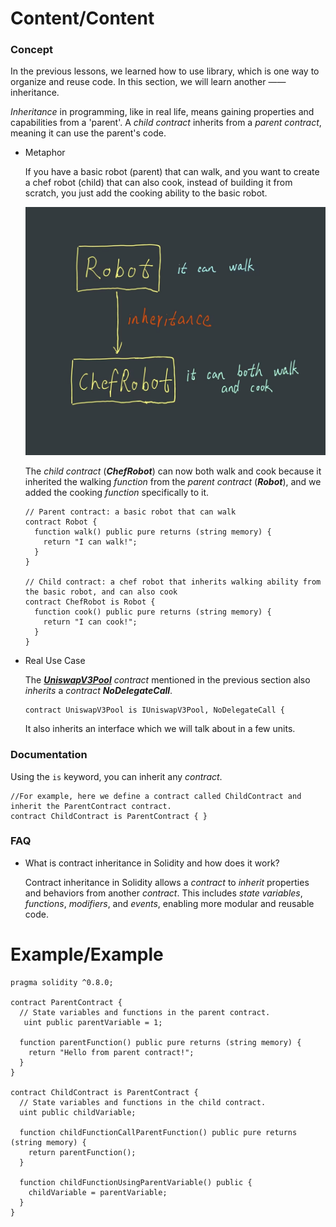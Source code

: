 # Content/Content

### Concept

In the previous lessons, we learned how to use library, which is one way to organize and reuse code. In this section, we will learn another —— inheritance.

*Inheritance* in programming, like in real life, means gaining properties and capabilities from a 'parent'. A *child contract* inherits from a *parent contract*, meaning it can use the parent's code.

- Metaphor
    
    If you have a basic robot (parent) that can walk, and you want to create a chef robot (child) that can also cook, instead of building it from scratch, you just add the cooking ability to the basic robot.
    
    ![inherit.jpg](./img/1-1.jpg)
    
    The *child contract* (***ChefRobot***) can now both walk and cook because it inherited the walking *function* from the *parent contract* (***Robot***), and we added the cooking *function* specifically to it.
    
    ```solidity
    // Parent contract: a basic robot that can walk
    contract Robot {
      function walk() public pure returns (string memory) {
        return "I can walk!";
      }
    }
    
    // Child contract: a chef robot that inherits walking ability from the basic robot, and can also cook
    contract ChefRobot is Robot {
      function cook() public pure returns (string memory) {
        return "I can cook!";
      }
    }
    ```
    
- Real Use Case
    
    The ***[UniswapV3Pool](https://github.com/Uniswap/v3-core/blob/d8b1c635c275d2a9450bd6a78f3fa2484fef73eb/contracts/UniswapV3Pool.sol#L30C1-L30C59)*** *contract* mentioned in the previous section also *inherits* a *contract* ***NoDelegateCall***.
    
    ```solidity
    contract UniswapV3Pool is IUniswapV3Pool, NoDelegateCall {
    ```
    
    It also inherits an interface which we will talk about in a few units. 
    

### Documentation

Using the `is` keyword, you can inherit any *contract*.

```solidity
//For example, here we define a contract called ChildContract and inherit the ParentContract contract.
contract ChildContract is ParentContract { }
```

### FAQ

- What is contract inheritance in Solidity and how does it work?
    
    Contract inheritance in Solidity allows a *contract* to *inherit* properties and behaviors from another *contract*. This includes *state variables*, *functions*, *modifiers*, and *events*, enabling more modular and reusable code.
    

# Example/Example

```solidity
pragma solidity ^0.8.0;

contract ParentContract {
  // State variables and functions in the parent contract.
   uint public parentVariable = 1;

  function parentFunction() public pure returns (string memory) {
    return "Hello from parent contract!";
  }
}

contract ChildContract is ParentContract {
  // State variables and functions in the child contract.
  uint public childVariable;

  function childFunctionCallParentFunction() public pure returns (string memory) {
    return parentFunction();
  }

  function childFunctionUsingParentVariable() public {
    childVariable = parentVariable;
  }
}
```